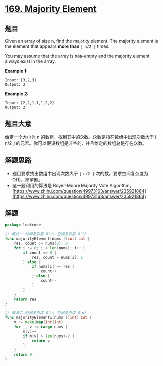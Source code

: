 # [169. Majority Element](https://leetcode.com/problems/majority-element/)


## 题目

Given an array of size n, find the majority element. The majority element is the element that appears **more than** `⌊ n/2 ⌋` times.

You may assume that the array is non-empty and the majority element always exist in the array.

**Example 1:**

    Input: [3,2,3]
    Output: 3

**Example 2:**

    Input: [2,2,1,1,1,2,2]
    Output: 2

## 题目大意


给定一个大小为 n 的数组，找到其中的众数。众数是指在数组中出现次数大于 ⌊ n/2 ⌋ 的元素。你可以假设数组是非空的，并且给定的数组总是存在众数。


## 解题思路

- 题目要求找出数组中出现次数大于 `⌊ n/2 ⌋` 次的数。要求空间复杂度为 O(1)。简单题。
- 这一题利用的算法是 Boyer-Moore Majority Vote Algorithm。[https://www.zhihu.com/question/49973163/answer/235921864](https://www.zhihu.com/question/49973163/answer/235921864)

## 解题

```go
package leetcode

// 解法一 时间复杂度 O(n) 空间复杂度 O(1)
func majorityElement(nums []int) int {
	res, count := nums[0], 0
	for i := 0; i < len(nums); i++ {
		if count == 0 {
			res, count = nums[i], 1
		} else {
			if nums[i] == res {
				count++
			} else {
				count--
			}
		}
	}
	return res
}

// 解法二 时间复杂度 O(n) 空间复杂度 O(n)
func majorityElement1(nums []int) int {
	m := make(map[int]int)
	for _, v := range nums {
		m[v]++
		if m[v] > len(nums)/2 {
			return v
		}
	}
	return 0
}

```